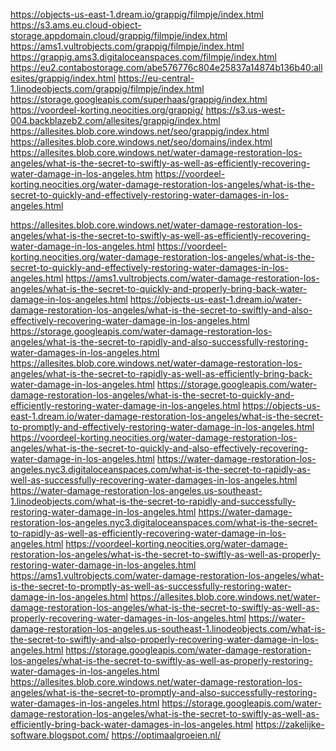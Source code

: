 <a href="https://objects-us-east-1.dream.io/grappig/filmpje/index.htmlhttps://s3.ams.eu.cloud-object-storage.appdomain.cloud/grappig/filmpje/index.htmlhttps://ams1.vultrobjects.com/grappig/filmpje/index.htmlhttps://grappig.ams3.digitaloceanspaces.com/filmpje/index.htmlhttps://eu2.contabostorage.com/abe576776c804e25837a14874b136b40:allesites/grappig/index.htmlhttps://eu-central-1.linodeobjects.com/grappig/filmpje/index.htmlhttps://storage.googleapis.com/superhaas/grappig/index.htmlhttps://voordeel-korting.neocities.org/grappig/https://s3.us-west-004.backblazeb2.com/allesites/grappig/index.htmlhttps://allesites.blob.core.windows.net/seo/grappig/index.html">https://objects-us-east-1.dream.io/grappig/filmpje/index.html</a>
<a href="https://objects-us-east-1.dream.io/grappig/filmpje/index.htmlhttps://s3.ams.eu.cloud-object-storage.appdomain.cloud/grappig/filmpje/index.htmlhttps://ams1.vultrobjects.com/grappig/filmpje/index.htmlhttps://grappig.ams3.digitaloceanspaces.com/filmpje/index.htmlhttps://eu2.contabostorage.com/abe576776c804e25837a14874b136b40:allesites/grappig/index.htmlhttps://eu-central-1.linodeobjects.com/grappig/filmpje/index.htmlhttps://storage.googleapis.com/superhaas/grappig/index.htmlhttps://voordeel-korting.neocities.org/grappig/https://s3.us-west-004.backblazeb2.com/allesites/grappig/index.htmlhttps://allesites.blob.core.windows.net/seo/grappig/index.html">https://s3.ams.eu.cloud-object-storage.appdomain.cloud/grappig/filmpje/index.html</a>
<a href="https://objects-us-east-1.dream.io/grappig/filmpje/index.htmlhttps://s3.ams.eu.cloud-object-storage.appdomain.cloud/grappig/filmpje/index.htmlhttps://ams1.vultrobjects.com/grappig/filmpje/index.htmlhttps://grappig.ams3.digitaloceanspaces.com/filmpje/index.htmlhttps://eu2.contabostorage.com/abe576776c804e25837a14874b136b40:allesites/grappig/index.htmlhttps://eu-central-1.linodeobjects.com/grappig/filmpje/index.htmlhttps://storage.googleapis.com/superhaas/grappig/index.htmlhttps://voordeel-korting.neocities.org/grappig/https://s3.us-west-004.backblazeb2.com/allesites/grappig/index.htmlhttps://allesites.blob.core.windows.net/seo/grappig/index.html">https://ams1.vultrobjects.com/grappig/filmpje/index.html</a>
<a href="https://objects-us-east-1.dream.io/grappig/filmpje/index.htmlhttps://s3.ams.eu.cloud-object-storage.appdomain.cloud/grappig/filmpje/index.htmlhttps://ams1.vultrobjects.com/grappig/filmpje/index.htmlhttps://grappig.ams3.digitaloceanspaces.com/filmpje/index.htmlhttps://eu2.contabostorage.com/abe576776c804e25837a14874b136b40:allesites/grappig/index.htmlhttps://eu-central-1.linodeobjects.com/grappig/filmpje/index.htmlhttps://storage.googleapis.com/superhaas/grappig/index.htmlhttps://voordeel-korting.neocities.org/grappig/https://s3.us-west-004.backblazeb2.com/allesites/grappig/index.htmlhttps://allesites.blob.core.windows.net/seo/grappig/index.html">https://grappig.ams3.digitaloceanspaces.com/filmpje/index.html</a>
<a href="https://objects-us-east-1.dream.io/grappig/filmpje/index.htmlhttps://s3.ams.eu.cloud-object-storage.appdomain.cloud/grappig/filmpje/index.htmlhttps://ams1.vultrobjects.com/grappig/filmpje/index.htmlhttps://grappig.ams3.digitaloceanspaces.com/filmpje/index.htmlhttps://eu2.contabostorage.com/abe576776c804e25837a14874b136b40:allesites/grappig/index.htmlhttps://eu-central-1.linodeobjects.com/grappig/filmpje/index.htmlhttps://storage.googleapis.com/superhaas/grappig/index.htmlhttps://voordeel-korting.neocities.org/grappig/https://s3.us-west-004.backblazeb2.com/allesites/grappig/index.htmlhttps://allesites.blob.core.windows.net/seo/grappig/index.html">https://eu2.contabostorage.com/abe576776c804e25837a14874b136b40:allesites/grappig/index.html</a>
<a href="https://objects-us-east-1.dream.io/grappig/filmpje/index.htmlhttps://s3.ams.eu.cloud-object-storage.appdomain.cloud/grappig/filmpje/index.htmlhttps://ams1.vultrobjects.com/grappig/filmpje/index.htmlhttps://grappig.ams3.digitaloceanspaces.com/filmpje/index.htmlhttps://eu2.contabostorage.com/abe576776c804e25837a14874b136b40:allesites/grappig/index.htmlhttps://eu-central-1.linodeobjects.com/grappig/filmpje/index.htmlhttps://storage.googleapis.com/superhaas/grappig/index.htmlhttps://voordeel-korting.neocities.org/grappig/https://s3.us-west-004.backblazeb2.com/allesites/grappig/index.htmlhttps://allesites.blob.core.windows.net/seo/grappig/index.html">https://eu-central-1.linodeobjects.com/grappig/filmpje/index.html</a>
<a href="https://objects-us-east-1.dream.io/grappig/filmpje/index.htmlhttps://s3.ams.eu.cloud-object-storage.appdomain.cloud/grappig/filmpje/index.htmlhttps://ams1.vultrobjects.com/grappig/filmpje/index.htmlhttps://grappig.ams3.digitaloceanspaces.com/filmpje/index.htmlhttps://eu2.contabostorage.com/abe576776c804e25837a14874b136b40:allesites/grappig/index.htmlhttps://eu-central-1.linodeobjects.com/grappig/filmpje/index.htmlhttps://storage.googleapis.com/superhaas/grappig/index.htmlhttps://voordeel-korting.neocities.org/grappig/https://s3.us-west-004.backblazeb2.com/allesites/grappig/index.htmlhttps://allesites.blob.core.windows.net/seo/grappig/index.html">https://storage.googleapis.com/superhaas/grappig/index.html</a>
<a href="https://objects-us-east-1.dream.io/grappig/filmpje/index.htmlhttps://s3.ams.eu.cloud-object-storage.appdomain.cloud/grappig/filmpje/index.htmlhttps://ams1.vultrobjects.com/grappig/filmpje/index.htmlhttps://grappig.ams3.digitaloceanspaces.com/filmpje/index.htmlhttps://eu2.contabostorage.com/abe576776c804e25837a14874b136b40:allesites/grappig/index.htmlhttps://eu-central-1.linodeobjects.com/grappig/filmpje/index.htmlhttps://storage.googleapis.com/superhaas/grappig/index.htmlhttps://voordeel-korting.neocities.org/grappig/https://s3.us-west-004.backblazeb2.com/allesites/grappig/index.htmlhttps://allesites.blob.core.windows.net/seo/grappig/index.html">https://voordeel-korting.neocities.org/grappig/</a>
<a href="https://objects-us-east-1.dream.io/grappig/filmpje/index.htmlhttps://s3.ams.eu.cloud-object-storage.appdomain.cloud/grappig/filmpje/index.htmlhttps://ams1.vultrobjects.com/grappig/filmpje/index.htmlhttps://grappig.ams3.digitaloceanspaces.com/filmpje/index.htmlhttps://eu2.contabostorage.com/abe576776c804e25837a14874b136b40:allesites/grappig/index.htmlhttps://eu-central-1.linodeobjects.com/grappig/filmpje/index.htmlhttps://storage.googleapis.com/superhaas/grappig/index.htmlhttps://voordeel-korting.neocities.org/grappig/https://s3.us-west-004.backblazeb2.com/allesites/grappig/index.htmlhttps://allesites.blob.core.windows.net/seo/grappig/index.html">https://s3.us-west-004.backblazeb2.com/allesites/grappig/index.html</a>
<a href="https://objects-us-east-1.dream.io/grappig/filmpje/index.htmlhttps://s3.ams.eu.cloud-object-storage.appdomain.cloud/grappig/filmpje/index.htmlhttps://ams1.vultrobjects.com/grappig/filmpje/index.htmlhttps://grappig.ams3.digitaloceanspaces.com/filmpje/index.htmlhttps://eu2.contabostorage.com/abe576776c804e25837a14874b136b40:allesites/grappig/index.htmlhttps://eu-central-1.linodeobjects.com/grappig/filmpje/index.htmlhttps://storage.googleapis.com/superhaas/grappig/index.htmlhttps://voordeel-korting.neocities.org/grappig/https://s3.us-west-004.backblazeb2.com/allesites/grappig/index.htmlhttps://allesites.blob.core.windows.net/seo/grappig/index.html">https://allesites.blob.core.windows.net/seo/grappig/index.html</a>
<a href="https://allesites.blob.core.windows.net/seo/domains/index.html">https://allesites.blob.core.windows.net/seo/domains/index.html</a>
<a href="https://allesites.blob.core.windows.net/water-damage-restoration-los-angeles/what-is-the-secret-to-swiftly-as-well-as-efficiently-recovering-water-damage-in-los-angeles.htm">https://allesites.blob.core.windows.net/water-damage-restoration-los-angeles/what-is-the-secret-to-swiftly-as-well-as-efficiently-recovering-water-damage-in-los-angeles.htm</a>
<a href="https://voordeel-korting.neocities.org/water-damage-restoration-los-angeles/what-is-the-secret-to-quickly-and-effectively-restoring-water-damages-in-los-angeles.html">https://voordeel-korting.neocities.org/water-damage-restoration-los-angeles/what-is-the-secret-to-quickly-and-effectively-restoring-water-damages-in-los-angeles.html</a>

<a href="https://allesites.blob.core.windows.net/water-damage-restoration-los-angeles/what-is-the-secret-to-swiftly-as-well-as-efficiently-recovering-water-damage-in-los-angeles.html">https://allesites.blob.core.windows.net/water-damage-restoration-los-angeles/what-is-the-secret-to-swiftly-as-well-as-efficiently-recovering-water-damage-in-los-angeles.html</a>
<a href="https://voordeel-korting.neocities.org/water-damage-restoration-los-angeles/what-is-the-secret-to-quickly-and-effectively-restoring-water-damages-in-los-angeles.html">https://voordeel-korting.neocities.org/water-damage-restoration-los-angeles/what-is-the-secret-to-quickly-and-effectively-restoring-water-damages-in-los-angeles.html</a>
<a href="https://ams1.vultrobjects.com/water-damage-restoration-los-angeles/what-is-the-secret-to-quickly-and-properly-bring-back-water-damage-in-los-angeles.html">https://ams1.vultrobjects.com/water-damage-restoration-los-angeles/what-is-the-secret-to-quickly-and-properly-bring-back-water-damage-in-los-angeles.html</a>
<a href="https://objects-us-east-1.dream.io/water-damage-restoration-los-angeles/what-is-the-secret-to-swiftly-and-also-effectively-recovering-water-damage-in-los-angeles.html">https://objects-us-east-1.dream.io/water-damage-restoration-los-angeles/what-is-the-secret-to-swiftly-and-also-effectively-recovering-water-damage-in-los-angeles.html</a>
<a href="https://storage.googleapis.com/water-damage-restoration-los-angeles/what-is-the-secret-to-rapidly-and-also-successfully-restoring-water-damages-in-los-angeles.html">https://storage.googleapis.com/water-damage-restoration-los-angeles/what-is-the-secret-to-rapidly-and-also-successfully-restoring-water-damages-in-los-angeles.html</a>
<a href="https://allesites.blob.core.windows.net/water-damage-restoration-los-angeles/what-is-the-secret-to-rapidly-as-well-as-efficiently-bring-back-water-damage-in-los-angeles.html">https://allesites.blob.core.windows.net/water-damage-restoration-los-angeles/what-is-the-secret-to-rapidly-as-well-as-efficiently-bring-back-water-damage-in-los-angeles.html</a>
<a href="https://storage.googleapis.com/water-damage-restoration-los-angeles/what-is-the-secret-to-quickly-and-efficiently-restoring-water-damage-in-los-angeles.html">https://storage.googleapis.com/water-damage-restoration-los-angeles/what-is-the-secret-to-quickly-and-efficiently-restoring-water-damage-in-los-angeles.html</a>
<a href="https://objects-us-east-1.dream.io/water-damage-restoration-los-angeles/what-is-the-secret-to-promptly-and-effectively-restoring-water-damage-in-los-angeles.html">https://objects-us-east-1.dream.io/water-damage-restoration-los-angeles/what-is-the-secret-to-promptly-and-effectively-restoring-water-damage-in-los-angeles.html</a>
<a href="https://voordeel-korting.neocities.org/water-damage-restoration-los-angeles/what-is-the-secret-to-quickly-and-also-effectively-recovering-water-damage-in-los-angeles.html">https://voordeel-korting.neocities.org/water-damage-restoration-los-angeles/what-is-the-secret-to-quickly-and-also-effectively-recovering-water-damage-in-los-angeles.html</a>
<a href="https://water-damage-restoration-los-angeles.nyc3.digitaloceanspaces.com/what-is-the-secret-to-rapidly-as-well-as-successfully-recovering-water-damages-in-los-angeles.html">https://water-damage-restoration-los-angeles.nyc3.digitaloceanspaces.com/what-is-the-secret-to-rapidly-as-well-as-successfully-recovering-water-damages-in-los-angeles.html</a>
<a href="https://water-damage-restoration-los-angeles.us-southeast-1.linodeobjects.com/what-is-the-secret-to-rapidly-and-successfully-restoring-water-damage-in-los-angeles.html">https://water-damage-restoration-los-angeles.us-southeast-1.linodeobjects.com/what-is-the-secret-to-rapidly-and-successfully-restoring-water-damage-in-los-angeles.html</a>
<a href="https://water-damage-restoration-los-angeles.nyc3.digitaloceanspaces.com/what-is-the-secret-to-rapidly-as-well-as-efficiently-recovering-water-damage-in-los-angeles.html">https://water-damage-restoration-los-angeles.nyc3.digitaloceanspaces.com/what-is-the-secret-to-rapidly-as-well-as-efficiently-recovering-water-damage-in-los-angeles.html</a>
<a href="https://voordeel-korting.neocities.org/water-damage-restoration-los-angeles/what-is-the-secret-to-swiftly-as-well-as-properly-restoring-water-damage-in-los-angeles.html">https://voordeel-korting.neocities.org/water-damage-restoration-los-angeles/what-is-the-secret-to-swiftly-as-well-as-properly-restoring-water-damage-in-los-angeles.html</a>
<a href="https://ams1.vultrobjects.com/water-damage-restoration-los-angeles/what-is-the-secret-to-promptly-as-well-as-successfully-restoring-water-damage-in-los-angeles.html">https://ams1.vultrobjects.com/water-damage-restoration-los-angeles/what-is-the-secret-to-promptly-as-well-as-successfully-restoring-water-damage-in-los-angeles.html</a>
<a href="https://allesites.blob.core.windows.net/water-damage-restoration-los-angeles/what-is-the-secret-to-swiftly-as-well-as-properly-recovering-water-damages-in-los-angeles.html">https://allesites.blob.core.windows.net/water-damage-restoration-los-angeles/what-is-the-secret-to-swiftly-as-well-as-properly-recovering-water-damages-in-los-angeles.html</a>
<a href="https://water-damage-restoration-los-angeles.us-southeast-1.linodeobjects.com/what-is-the-secret-to-swiftly-and-also-properly-recovering-water-damage-in-los-angeles.html">https://water-damage-restoration-los-angeles.us-southeast-1.linodeobjects.com/what-is-the-secret-to-swiftly-and-also-properly-recovering-water-damage-in-los-angeles.html</a>
<a href="https://storage.googleapis.com/water-damage-restoration-los-angeles/what-is-the-secret-to-swiftly-as-well-as-properly-restoring-water-damages-in-los-angeles.html">https://storage.googleapis.com/water-damage-restoration-los-angeles/what-is-the-secret-to-swiftly-as-well-as-properly-restoring-water-damages-in-los-angeles.html</a>
<a href="https://allesites.blob.core.windows.net/water-damage-restoration-los-angeles/what-is-the-secret-to-promptly-and-also-successfully-restoring-water-damages-in-los-angeles.html">https://allesites.blob.core.windows.net/water-damage-restoration-los-angeles/what-is-the-secret-to-promptly-and-also-successfully-restoring-water-damages-in-los-angeles.html</a>
<a href="https://storage.googleapis.com/water-damage-restoration-los-angeles/what-is-the-secret-to-swiftly-as-well-as-efficiently-bring-back-water-damages-in-los-angeles.html">https://storage.googleapis.com/water-damage-restoration-los-angeles/what-is-the-secret-to-swiftly-as-well-as-efficiently-bring-back-water-damages-in-los-angeles.html</a>
<a href="https://zakelijke-software.blogspot.com/">https://zakelijke-software.blogspot.com/</a>
<a href="https://optimaalgroeien.nl/">https://optimaalgroeien.nl/</a>
